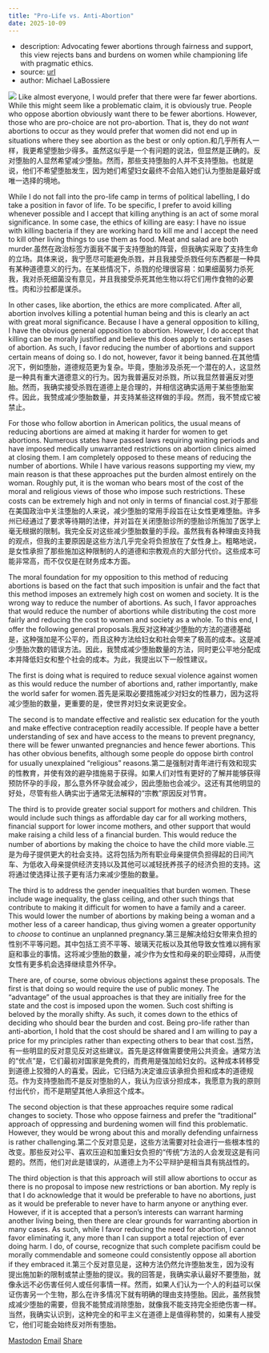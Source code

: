 ```yaml
---
title: "Pro-Life vs. Anti-Abortion"
date: 2025-10-09
---
```


- description: Advocating fewer abortions through fairness and support, this view rejects bans and burdens on women while championing life with pragmatic ethics.
- source: [url](https://aphilosopher.drmcl.com/2025/10/08/pro-life-vs-anti-abortion/)
- author: Michael LaBossiere

![](https://aphilosopher.drmcl.com/wp-content/uploads/2025/07/mother-300x300.jpg) Like almost everyone, I would prefer that there were far fewer abortions. While this might seem like a problematic claim, it is obviously true. People who oppose abortion obviously want there to be fewer abortions. However, those who are pro-choice are not pro-abortion. That is, they do not *want* abortions to occur as they would prefer that women did not end up in situations where they see abortion as the best or only option.和几乎所有人一样，我更希望堕胎少得多。虽然这似乎是一个有问题的说法，但显然是正确的。反对堕胎的人显然希望减少堕胎。然而，那些支持堕胎的人并不支持堕胎。也就是说，他们不希望堕胎发生，因为她们希望妇女最终不会陷入她们认为堕胎是最好或唯一选择的境地。

While I do not fall into the pro-life camp in terms of political labelling, I do take a position in favor of life. To be specific, I prefer to avoid killing whenever possible and I accept that killing anything is an act of some moral significance. In some case, the ethics of killing are easy: I have no issue with killing bacteria if they are working hard to kill me and I accept the need to kill other living things to use them as food. Meat and salad are both murder.虽然在政治标签方面我不属于支持堕胎的阵营，但我确实采取了支持生命的立场。具体来说，我宁愿尽可能避免杀戮，并且我接受杀戮任何东西都是一种具有某种道德意义的行为。在某些情况下，杀戮的伦理很容易：如果细菌努力杀死我，我对杀死细菌没有意见，并且我接受杀死其他生物以将它们用作食物的必要性。肉和沙拉都是谋杀。

In other cases, like abortion, the ethics are more complicated. After all, abortion involves killing a potential human being and this is clearly an act with great moral significance. Because I have a general opposition to killing, I have the obvious general opposition to abortion. However, I do accept that killing can be morally justified and believe this does apply to certain cases of abortion. As such, I favor reducing the number of abortions and support certain means of doing so. I do not, however, favor it being banned.在其他情况下，例如堕胎，道德规范更为复杂。毕竟，堕胎涉及杀死一个潜在的人，这显然是一种具有重大道德意义的行为。因为我普遍反对杀戮，所以我显然普遍反对堕胎。然而，我确实接受杀戮在道德上是合理的，并相信这确实适用于某些堕胎案件。因此，我赞成减少堕胎数量，并支持某些这样做的手段。然而，我不赞成它被禁止。

For those who follow abortion in American politics, the usual means of reducing abortions are aimed at making it harder for women to get abortions. Numerous states have passed laws requiring waiting periods and have imposed medically unwarranted restrictions on abortion clinics aimed at closing them. I am completely opposed to these means of reducing the number of abortions. While I have various reasons supporting my view, my main reason is that these approaches put the burden almost entirely on the woman. Roughly put, it is the woman who bears most of the cost of the moral and religious views of those who impose such restrictions. These costs can be extremely high and not only in terms of financial cost.对于那些在美国政治中关注堕胎的人来说，减少堕胎的常用手段旨在让女性更难堕胎。许多州已经通过了要求等待期的法律，并对旨在关闭堕胎诊所的堕胎诊所施加了医学上毫无根据的限制。我完全反对这些减少堕胎数量的手段。虽然我有各种理由支持我的观点，但我的主要原因是这些方法几乎完全将负担放在了女性身上。粗略地说，是女性承担了那些施加这种限制的人的道德和宗教观点的大部分代价。这些成本可能非常高，而不仅仅是在财务成本方面。

The moral foundation for my opposition to this method of reducing abortions is based on the fact that such imposition is unfair and the fact that this method imposes an extremely high cost on women and society. It is the wrong way to reduce the number of abortions. As such, I favor approaches that would reduce the number of abortions while distributing the cost more fairly and reducing the cost to women and society as a whole. To this end, I offer the following general proposals.我反对这种减少堕胎的方法的道德基础是，这种强加是不公平的，而且这种方法给妇女和社会带来了极高的成本。这是减少堕胎次数的错误方法。因此，我赞成减少堕胎数量的方法，同时更公平地分配成本并降低妇女和整个社会的成本。为此，我提出以下一般性建议。

The first is doing what is required to reduce sexual violence against women as this would reduce the number of abortions and, rather importantly, make the world safer for women.首先是采取必要措施减少对妇女的性暴力，因为这将减少堕胎的数量，更重要的是，使世界对妇女来说更安全。

The second is to mandate effective and realistic sex education for the youth and make effective contraception readily accessible. If people have a better understanding of sex and have access to the means to prevent pregnancy, there will be fewer unwanted pregnancies and hence fewer abortions. This has other obvious benefits, although some people do oppose birth control for usually unexplained “religious” reasons.第二是强制对青年进行有效和现实的性教育，并使有效的避孕措施易于获得。如果人们对性有更好的了解并能够获得预防怀孕的手段，那么意外怀孕就会减少，因此堕胎也会减少。这还有其他明显的好处，尽管有些人确实出于通常无法解释的“宗教”原因反对节育。

The third is to provide greater social support for mothers and children. This would include such things as affordable day car for all working mothers, financial support for lower income mothers, and other support that would make raising a child less of a financial burden. This would reduce the number of abortions by making the choice to have the child more viable.三是为母子提供更大的社会支持。这将包括为所有职业母亲提供负担得起的日间汽车、为低收入母亲提供经济支持以及其他可以减轻抚养孩子的经济负担的支持。这将通过使选择让孩子更有活力来减少堕胎的数量。

The third is to address the gender inequalities that burden women. These include wage inequality, the glass ceiling, and other such things that contribute to making it difficult for women to have a family and a career. This would lower the number of abortions by making being a woman and a mother less of a career handicap, thus giving women a greater opportunity to *choose* to continue an unplanned pregnancy.第三是解决给妇女带来负担的性别不平等问题。其中包括工资不平等、玻璃天花板以及其他导致女性难以拥有家庭和事业的事情。这将减少堕胎的数量，减少作为女性和母亲的职业障碍，从而使女性有更多机会选择继续意外怀孕。

There are, of course, some obvious objections against these proposals. The first is that doing so would require the use of public money. The “advantage” of the usual approaches is that they are initially free for the state and the cost is imposed upon the women. Such cost shifting is beloved by the morally shifty. As such, it comes down to the ethics of deciding who should bear the burden and cost. Being pro-life rather than anti-abortion, I hold that the cost should be shared and I am willing to pay a price for my principles rather than expecting others to bear that cost.当然，有一些明显的反对意见反对这些建议。首先是这样做需要使用公共资金。通常方法的“优点”是，它们最初对国家是免费的，而费用是强加给妇女的。这种成本转移受到道德上狡猾的人的喜爱。因此，它归结为决定谁应该承担负担和成本的道德规范。作为支持堕胎而不是反对堕胎的人，我认为应该分担成本，我愿意为我的原则付出代价，而不是期望其他人承担这个成本。

The second objection is that these approaches require some radical changes to society. Those who oppose fairness and prefer the “traditional” approach of oppressing and burdening women will find this problematic. However, they would be wrong about this and morally defending unfairness is rather challenging.第二个反对意见是，这些方法需要对社会进行一些根本性的改变。那些反对公平、喜欢压迫和加重妇女负担的“传统”方法的人会发现这是有问题的。然而，他们对此是错误的，从道德上为不公平辩护是相当具有挑战性的。

The third objection is that this approach will still allow abortions to occur as there is no proposal to impose new restrictions or ban abortion. My reply is that I do acknowledge that it would be preferable to have no abortions, just as it would be preferable to never have to harm anyone or anything ever. However, if it is accepted that a person’s interests can warrant harming another living being, then there are clear grounds for warranting abortion in many cases. As such, while I favor reducing the need for abortion, I cannot favor eliminating it, any more than I can support a total rejection of ever doing harm. I do, of course, recognize that such complete pacifism could be morally commendable and someone could consistently oppose all abortion if they embraced it.第三个反对意见是，这种方法仍然允许堕胎发生，因为没有提出施加新的限制或禁止堕胎的提议。我的回答是，我确实承认最好不要堕胎，就像永远不必伤害任何人或任何事情一样。然而，如果人们认为一个人的利益可以保证伤害另一个生物，那么在许多情况下就有明确的理由支持堕胎。因此，虽然我赞成减少堕胎的需要，但我不能赞成消除堕胎，就像我不能支持完全拒绝伤害一样。当然，我确实认识到，这种完全的和平主义在道德上是值得称赞的，如果有人接受它，他们可能会始终反对所有堕胎。

[Mastodon](https://aphilosopher.drmcl.com/#mastodon "Mastodon") [Email](https://aphilosopher.drmcl.com/#email "Email") [Share](https://www.addtoany.com/share#url=https%3A%2F%2Faphilosopher.drmcl.com%2F2025%2F10%2F08%2Fpro-life-vs-anti-abortion%2F&title=Pro-Life%20vs.%20Anti-Abortion)